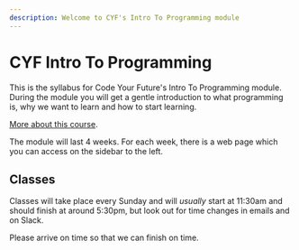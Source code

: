 ```yaml
---
description: Welcome to CYF's Intro To Programming module
---
```


# CYF Intro To Programming

This is the syllabus for Code Your Future's Intro To Programming module. During the module you will get a gentle introduction to what programming is, why we want to learn and how to start learning.

[More about this course](about-this-course.md).

The module will last 4 weeks. For each week, there is a web page which you can access on the sidebar to the left.

## Classes

Classes will take place every Sunday and will *usually* start at 11:30am and should finish at around 5:30pm, but look out for time changes in emails and on Slack.

Please arrive on time so that we can finish on time.
